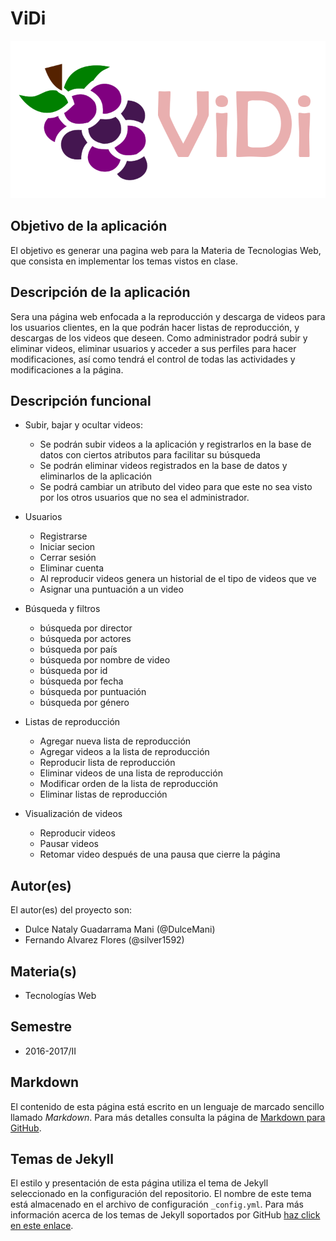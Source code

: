 # ViDi

![Header](https://raw.githubusercontent.com/acominf/ViDi/master/docs/Imagenes/logovidi1.png)

## Objetivo de la aplicación
El objetivo es generar una pagina web para la Materia de Tecnologias Web, que consista en implementar los temas vistos en clase. 

## Descripción de la aplicación
Sera una página web enfocada a la reproducción y descarga de videos para los usuarios clientes, en la que podrán hacer listas de reproducción, y descargas de los videos que deseen. Como administrador podrá subir y eliminar videos, eliminar usuarios y acceder a sus perfiles para hacer modificaciones, así como tendrá el control de todas las actividades y modificaciones a la página.

## Descripción funcional

- Subir, bajar y ocultar videos:
  - Se podrán subir videos a la aplicación y registrarlos en la base de datos con ciertos atributos para facilitar su búsqueda
  - Se podrán eliminar videos registrados en la base de datos y eliminarlos de la aplicación
  - Se podrá cambiar un atributo del video para que este no sea visto por los otros usuarios que no sea el administrador.

- Usuarios
  - Registrarse
  - Iniciar secion
  - Cerrar sesión
  - Eliminar cuenta
  - Al reproducir videos genera un historial de el tipo de videos que ve
  - Asignar una puntuación a un video

- Búsqueda y filtros
  - búsqueda por director
  - búsqueda por actores
  - búsqueda por país
  - búsqueda por nombre de video
  - búsqueda por id
  - búsqueda por fecha 
  - búsqueda por puntuación
  - búsqueda por género 

- Listas de reproducción
  - Agregar nueva lista de reproducción
  - Agregar videos a la lista de reproducción
  - Reproducir lista de reproducción
  - Eliminar videos de una lista de reproducción
  - Modificar orden de la lista de reproducción
  - Eliminar listas de reproducción

- Visualización de videos
  - Reproducir videos
  - Pausar videos
  - Retomar video después de una pausa que cierre la página
  
## Autor(es)
El autor(es) del proyecto son:
- Dulce Nataly Guadarrama Mani (@DulceMani)
- Fernando Alvarez Flores (@silver1592)

## Materia(s)
- Tecnologías Web

## Semestre
- 2016-2017/II

## Markdown
El contenido de esta página está escrito en un lenguaje de marcado sencillo llamado *Markdown*. Para más detalles consulta la página de [Markdown para GitHub](https://guides.github.com/features/mastering-markdown/).

## Temas de Jekyll
El estilo y presentación de esta página utiliza el tema de Jekyll seleccionado en la configuración del repositorio. El nombre de este tema está almacenado en el archivo de configuración `_config.yml`. Para más información acerca de los temas de Jekyll soportados por GitHub [haz click en este enlace](https://pages.github.com/themes/).
